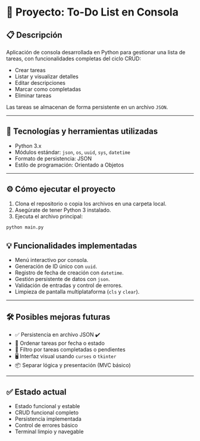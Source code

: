 # 📝 Proyecto: To-Do List en Consola

## 📋 Descripción

Aplicación de consola desarrollada en Python para gestionar una lista de tareas, con funcionalidades completas del ciclo CRUD:

- Crear tareas
- Listar y visualizar detalles
- Editar descripciones
- Marcar como completadas
- Eliminar tareas

Las tareas se almacenan de forma persistente en un archivo `JSON`.

---

## 🚀 Tecnologías y herramientas utilizadas

- Python 3.x
- Módulos estándar: `json`, `os`, `uuid`, `sys`, `datetime`
- Formato de persistencia: JSON
- Estilo de programación: Orientado a Objetos

---

## ⚙️ Cómo ejecutar el proyecto

1. Clona el repositorio o copia los archivos en una carpeta local.
2. Asegúrate de tener Python 3 instalado.
3. Ejecuta el archivo principal:

```bash
python main.py
```

## 💡 Funcionalidades implementadas

- Menú interactivo por consola.  
- Generación de ID único con `uuid`.  
- Registro de fecha de creación con `datetime`.  
- Gestión persistente de datos con `json`.  
- Validación de entradas y control de errores.  
- Limpieza de pantalla multiplataforma (`cls` y `clear`).  

---

## 🛠️ Posibles mejoras futuras

- ✅ Persistencia en archivo JSON ✔️
- 🔄 Ordenar tareas por fecha o estado
- 🧠 Filtro por tareas completadas o pendientes
- 🖥️ Interfaz visual usando `curses` o `tkinter`  
- 📦 Separar lógica y presentación (MVC básico)

---

## ✅ Estado actual

- Estado funcional y estable
- CRUD funcional completo  
- Persistencia implementada  
- Control de errores básico  
- Terminal limpio y navegable  
